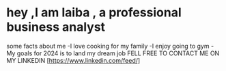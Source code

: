 # hey ,I am laiba , a professional business analyst

some facts about me 
-I love cooking for my family
-I enjoy going to gym
-My goals for 2024 is to land my dream job
FELL FREE TO CONTACT ME ON MY LINKEDIN [https://www.linkedin.com/feed/]

